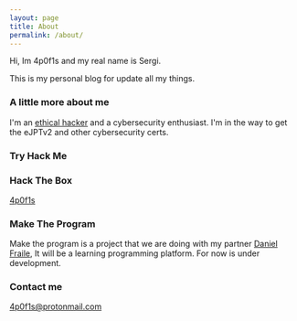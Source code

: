 ```yaml
---
layout: page
title: About
permalink: /about/
---
```


Hi, Im 4p0f1s and my real name is Sergi.

This is my personal blog for update all my things.

### A little more about me

I'm an [ethical hacker] and a cybersecurity enthusiast.
I'm in the way to get the eJPTv2 and other cybersecurity certs.

### Try Hack Me

<script src="https://tryhackme.com/badge/1482639"></script>

### Hack The Box

<a href="https://app.hackthebox.com/profile/227361">4p0f1s</a>

### Make The Program

Make the program is a project that we are doing with my partner [Daniel Fraile], It will be a learning programming platform. For now is under development.

### Contact me

[4p0f1s@protonmail.com](mailto:4p0f1s@protonmail.com)

[ethical hacker]:https://eu.badgr.com/public/assertions/sc39w_K2QCOqjSFcl8uvmQ
[Daniel Fraile]:https://www.youtube.com/channel/UCjEd3L5Rs8qfvA92ADvchAw?app=desktop&cbrd=1
